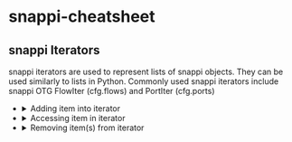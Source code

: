 # snappi-cheatsheet

## snappi Iterators

snappi iterators are used to represent lists of snappi objects. They can be used similarly to lists in Python. Commonly used snappi iterators include snappi OTG FlowIter (cfg.flows) and PortIter (cfg.ports)

* <details>
    <summary>Adding item into iterator</summary>

    ```
    iter = {iterator}.{item1}().{item2}().{item3}() ...
    ```
    * <details>
        <summary>example: </summary>
        
        ```
        port_iter = cfg.ports.port(name='p1').port(name='p2').port(name='p3')
        ```
        </details>
    or
    ```
    {iterator}.append({item}) 
    ```
    * <details>
        <summary>example: </summary>
        
        ```
        f = snappi.Flow(name='f')
        cfg.flows.append(f)
        ```
        </details>
    </details>

* <details>
    <summary>Accessing item in iterator</summary>

    ```
    item = {iterator}[0]
    ```
    * <details>
        <summary>example: </summary>
        
        ```
        port0 = cfg.ports[0]
        ```
        example 2:
        ```
        port2 = cfg.ports.port(name='p0').port(name='p1').port(name='p2')[-1]
        ```
        </details>
    or
    ```
    i1, i2, i3 = {iterator}.{item1}().{item2}().{item3}() # Declares and accesses in same line
    ```
    * <details>
        <summary>example: </summary>
        
        ```
        f1, f2, f3 = cfg.flows.flow(name='f1').flow(name='f2').flow(name='f3')
        ```
        </details>
    </details>

* <details>
    <summary>Removing item(s) from iterator</summary>

    ```
    {iterator}.remove({index}) # Removes object at iterator's index
    ```
    * <details>
        <summary>example: </summary>
        
        ```
        cfg.flows.flow(name='f1').flow(name='f2').flow(name='f3')
        cfg.flows.remove(1)
        ```
        </details>
    or
    ```
    {iterator}.clear() # Clears the iterator
    ```
    * <details>
        <summary>example: </summary>
        
        ```
        cfg.ports.port(name='p1').port(name='p2').port(name='p3')
        cfg.ports.clear()
        ```
        </details>
    </details>